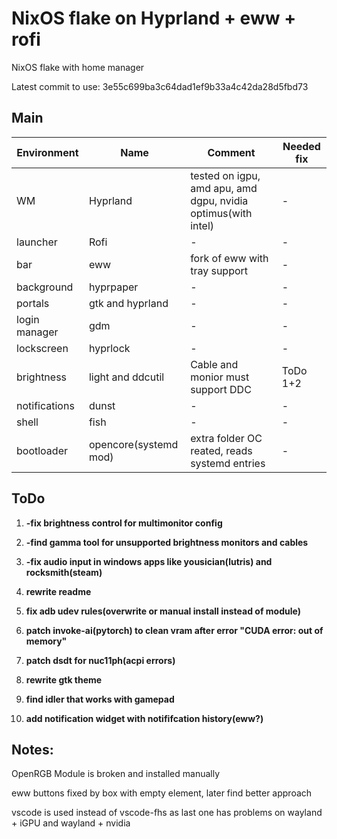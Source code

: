 # NixOS flake on Hyprland + eww + rofi

NixOS flake with home manager

Latest commit to use: 3e55c699ba3c64dad1ef9b33a4c42da28d5fbd73

## Main
| Environment | Name | Comment | Needed fix |
|-----|-----|-----|-----|
| WM | Hyprland | tested on igpu, amd apu, amd dgpu, nvidia optimus(with intel) | - |
| launcher | Rofi | - | - |
| bar | eww | fork of eww with tray support | - |
| background | hyprpaper | - | - |
| portals | gtk and hyprland | - | - |
| login manager | gdm | - | - |
| lockscreen | hyprlock | - | - |
| brightness | light and ddcutil | Cable and monior must support DDC | ToDo 1+2 |
| notifications | dunst | - | - |
| shell | fish | - | - |
| bootloader | opencore(systemd mod) | extra folder OC reated, reads systemd entries | - |

## ToDo

1. **-fix brightness control for multimonitor config**

2. **-find gamma tool for unsupported brightness monitors and cables**

3. **-fix audio input in windows apps like yousician(lutris) and rocksmith(steam)**

4. **rewrite readme**

5. **fix adb udev rules(overwrite or manual install instead of module)**

6. **patch invoke-ai(pytorch) to clean vram after error "CUDA error: out of memory"**

7. **patch dsdt for nuc11ph(acpi errors)**

8. **rewrite gtk theme**

9. **find idler that works with gamepad**

10. **add notification widget with notififcation history(eww?)**

## Notes:

OpenRGB Module is broken and installed manually

eww buttons fixed by box with empty element, later find better approach

vscode is used instead of vscode-fhs as last one has problems on wayland + iGPU and wayland + nvidia
